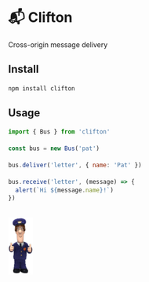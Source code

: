 # 📬 Clifton

Cross-origin message delivery

## Install

```bash
npm install clifton
```

## Usage

```js
import { Bus } from 'clifton'

const bus = new Bus('pat')

bus.deliver('letter', { name: 'Pat' })

bus.receive('letter', (message) => {
  alert(`Hi ${message.name}!`)
})
```

<br>
<img src="https://raw.githubusercontent.com/nexxtmove/clifton/pat/pat.png" width="50" alt="Pat Clifton"/>
